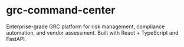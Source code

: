 # grc-command-center
Enterprise-grade GRC platform for risk management, compliance automation, and vendor assessment. Built with React + TypeScript and FastAPI.
